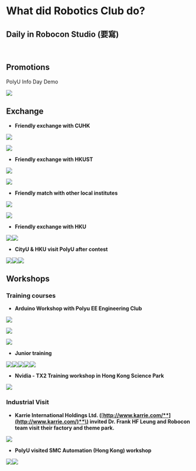 # What did Robotics Club do?

## Daily in Robocon Studio \(要寫\) <a id="daily-in-robocon-studio-yao-xie"></a>

​

## Promotions <a id="promotions"></a>

PolyU Info Day Demo

![](https://i.imgur.com/eM0wqgS.jpg)

## Exchange <a id="exchange"></a>

* **Friendly exchange with CUHK**

![](https://images2.imgbox.com/a4/31/cUv0BL1u_o.jpg)

![](https://images2.imgbox.com/33/f1/pMUMYo21_o.jpg)

* **Friendly exchange with HKUST**

![](https://images2.imgbox.com/41/fb/bA4aM2Yf_o.jpg)

![](https://images2.imgbox.com/71/e9/MAEyrF9B_o.jpg)

* **Friendly match with other local institutes**

![](https://images2.imgbox.com/f0/34/6D0IGSdw_o.jpg)

![](https://images2.imgbox.com/dc/f7/VstWn3iX_o.jpg)

* **Friendly exchange with HKU**

![](https://i.imgur.com/WWAZImO.jpg)![](https://i.imgur.com/LLYKpJM.jpg)

* **CityU & HKU visit PolyU after contest**

![](https://images2.imgbox.com/de/75/YEi0aQnw_o.jpg)![](https://images2.imgbox.com/59/dc/COMmA09n_o.jpg)![](https://images2.imgbox.com/71/a7/xr3HRwms_o.jpg)

## Workshops <a id="workshops"></a>

### Training courses <a id="training-courses"></a>

* **Arduino Workshop with Polyu EE Engineering Club**

![](https://i.imgur.com/oTCUzpU.jpg)

![](https://i.imgur.com/9gyrpOj.jpg)

![](https://i.imgur.com/nh0bUjB.jpg)

* **Junior training**

![](https://i.imgur.com/2liadtE.jpg)![](https://i.imgur.com/mu6LnZz.jpg)![](https://i.imgur.com/eboKG5O.jpg)![](https://i.imgur.com/H7u3JZS.jpg)![](https://i.imgur.com/hSd4IF1.jpg)

* **Nvidia - TX2 Training workshop in Hong Kong Science Park**

![](https://i.imgur.com/MUR906S.jpg)

### Industrial Visit <a id="industrial-visit"></a>

* **Karrie International Holdings Ltd. \(**[**http://www.karrie.com/**](http://www.karrie.com/)**\) invited Dr. Frank HF Leung and Robocon team visit their factory and theme park.**

![](https://i.imgur.com/2sJ08eB.jpg)

* **PolyU visited SMC Automation \(Hong Kong\) workshop**

![](https://images2.imgbox.com/c6/fc/pVnU3Zt3_o.jpg)![](https://images2.imgbox.com/5b/ec/TzPdMQAi_o.jpg)

